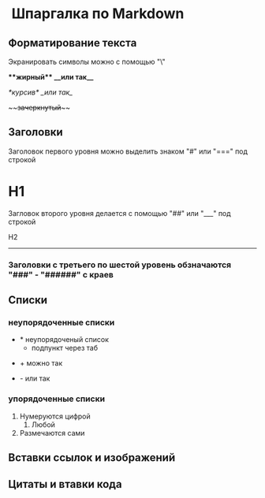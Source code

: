 #  Шпаргалка по Markdown #
## Форматирование текста ##
Экранировать символы можно с помощью "\\"

**\*\*жирный\*\* \_\_или так\_\_**

*\*курсив\* \_или так\_*

\~\~~~зачеркнутый~~\~\~

## Заголовки ##
Заголовок первого уровня можно выделить знаком "#" или "===" под строкой

H1
=====

Загловок второго уровня делается с помощью "##" или "___" под строкой

H2
___

### Заголовки с третьего по шестой уровень обзначаются "###" - "######" с краев ### 

## Списки ##

### неупорядоченные списки ###

* \* неупорядоченый список
    * подпункт через таб
+ \+ можно так
- \- или так

### упорядоченные списки ###

1. Нумеруются цифрой
    1. Любой
4. Размечаются сами


## Вставки ссылок и изображений ##

## Цитаты и втавки кода ##